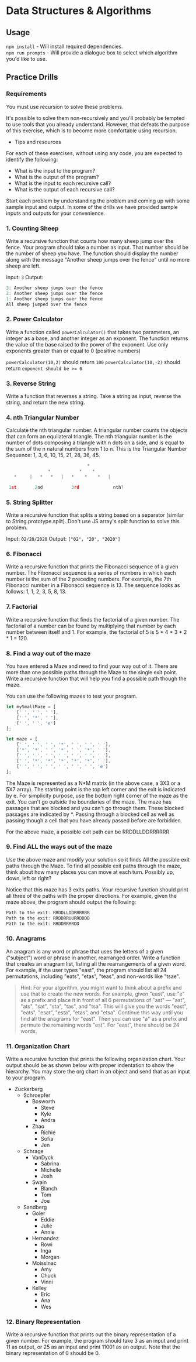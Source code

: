 # Data Structures & Algorithms

## Usage

`npm install` - Will install required dependencies.  
`npm run prompts` - Will provide a dialogue box to select which algorithm you'd like to use.  


## Practice Drills

### Requirements

You must use recursion to solve these problems.

It's possible to solve them non-recursively and you'll probably be tempted to use tools that you already understand. However, that defeats the purpose of this exercise, which is to become more comfortable using recursion.

* Tips and resources

For each of these exercises, without using any code, you are expected to identify the following:

- What is the input to the program?
- What is the output of the program?
- What is the input to each recursive call?
- What is the output of each recursive call?

Start each problem by understanding the problem and coming up with some sample input and output. In some of the drills we have provided sample inputs and outputs for your convenience.

### 1. Counting Sheep
Write a recursive function that counts how many sheep jump over the fence. Your program should take a number as input. That number should be the number of sheep you have. The function should display the number along with the message "Another sheep jumps over the fence" until no more sheep are left.

Input: `3`
Output:
```javascript
3: Another sheep jumps over the fence
2: Another sheep jumps over the fence
1: Another sheep jumps over the fence
All sheep jumped over the fence
```

### 2. Power Calculator
Write a function called `powerCalculator()` that takes two parameters, an integer as a base, and another integer as an exponent. The function returns the value of the base raised to the power of the exponent. Use only exponents greater than or equal to 0 (positive numbers)

`powerCalculator(10,2)` should return `100`
`powerCalculator(10,-2)` should return `exponent should be >= 0`

### 3. Reverse String
Write a function that reverses a string. Take a string as input, reverse the string, and return the new string.

### 4. nth Triangular Number
Calculate the nth triangular number. A triangular number counts the objects that can form an equilateral triangle. The nth triangular number is the number of dots composing a triangle with n dots on a side, and is equal to the sum of the n natural numbers from 1 to n. This is the Triangular Number Sequence: 1, 3, 6, 10, 15, 21, 28, 36, 45.

```javascript
                               *
                *           *    *
   *     |   *   *   |   *    *    *   |

 1st       2nd           3rd             nth?  
```

### 5. String Splitter
Write a recursive function that splits a string based on a separator (similar to String.prototype.split). Don't use JS array's split function to solve this problem.

Input: `02/20/2020`
Output: `["02", "20", "2020"]`

### 6. Fibonacci
Write a recursive function that prints the Fibonacci sequence of a given number. The Fibonacci sequence is a series of numbers in which each number is the sum of the 2 preceding numbers. For example, the 7th Fibonacci number in a Fibonacci sequence is 13. The sequence looks as follows: 1, 1, 2, 3, 5, 8, 13.

### 7. Factorial
Write a recursive function that finds the factorial of a given number. The factorial of a number can be found by multiplying that number by each number between itself and 1. For example, the factorial of 5 is 5 * 4 * 3 * 2 * 1 = 120.

### 8. Find a way out of the maze
You have entered a Maze and need to find your way out of it. There are more than one possible paths through the Maze to the single exit point. Write a recursive function that will help you find a possible path though the maze.

You can use the following mazes to test your program.

```javascript
let mySmallMaze = [
    [' ', ' ', ' '],
    [' ', '*', ' '],
    [' ', ' ', 'e']
];

let maze = [
    [' ', ' ', ' ', '*', ' ', ' ', ' '],
    ['*', '*', ' ', '*', ' ', '*', ' '],
    [' ', ' ', ' ', ' ', ' ', ' ', ' '],
    [' ', '*', '*', '*', '*', '*', ' '],
    [' ', ' ', ' ', ' ', ' ', ' ', 'e']
];
```
The Maze is represented as a N*M matrix (in the above case, a 3X3 or a 5X7 array). The starting point is the top left corner and the exit is indicated by e. For simplicity purpose, use the bottom right corner of the maze as the exit. You can't go outside the boundaries of the maze. The maze has passages that are blocked and you can't go through them. These blocked passages are indicated by *. Passing through a blocked cell as well as passing though a cell that you have already passed before are forbidden.

For the above maze, a possible exit path can be RRDDLLDDRRRRRR

### 9. Find ALL the ways out of the maze
Use the above maze and modify your solution so it finds All the possible exit paths through the Maze. To find all possible exit paths through the maze, think about how many places you can move at each turn. Possibly up, down, left or right?

Notice that this maze has 3 exits paths. Your recursive function should print all three of the paths with the proper directions. For example, given the maze above, the program should output the following:

```javascript
Path to the exit: RRDDLLDDRRRRRR
Path to the exit: RRDDRRUURRDDDD
Path to the exit: RRDDRRRRDD
```

### 10. Anagrams
An anagram is any word or phrase that uses the letters of a given ("subject") word or phrase in another, rearranged order. Write a function that creates an anagram list, listing all the rearrangements of a given word. For example, if the user types "east", the program should list all 24 permutations, including "eats", "etas", "teas", and non-words like "tsae".

> Hint: For your algorithm, you might want to think about a prefix and use that to create the new words. For example, given "east", use "e" as a prefix and place it in front of all 6 permutations of "ast" — "ast", "ats", "sat", "sta", "tas", and "tsa". This will give you the words "east", "eats", "esat", "esta", "etas", and "etsa". Continue this way until you find all the anagrams for "east". Then you can use "a" as a prefix and permute the remaining words "est". For "east", there should be 24 words.

### 11. Organization Chart
Write a recursive function that prints the following organization chart. Your output should be as shown below with proper indentation to show the hierarchy. You may store the org chart in an object and send that as an input to your program.

- Zuckerberg
  - Schroepfer
    - Bosworth
      - Steve
      - Kyle
      - Andra
    - Zhao
      - Richie
      - Sofia
      - Jen
  - Schrage
    - VanDyck
      - Sabrina
      - Michelle
      - Josh
    - Swain
      - Blanch
      - Tom
      - Joe
  - Sandberg
    - Goler
      - Eddie
      - Julie
      - Annie
    - Hernandez
      - Rowi
      - Inga
      - Morgan
    - Moissinac
      - Amy
      - Chuck
      - Vinni
    - Kelley
      - Eric
      - Ana
      - Wes

### 12.  Binary Representation
Write a recursive function that prints out the binary representation of a given number. For example, the program should take 3 as an input and print 11 as output, or 25 as an input and print 11001 as an output. Note that the binary representation of 0 should be 0.